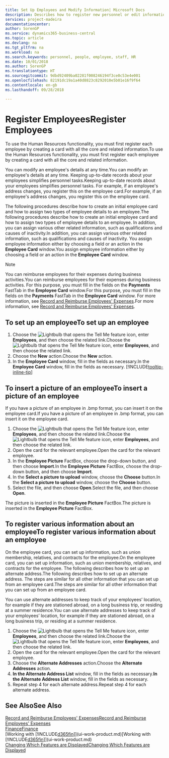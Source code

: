 ```yaml
---
title: Set Up Employees and Modify Information| Microsoft Docs
description: Describes how to register new personnel or edit information for existing staff.
services: project-madeira
documentationcenter: 
author: SorenGP
ms.service: dynamics365-business-central
ms.topic: article
ms.devlang: na
ms.tgt_pltfrm: na
ms.workload: na
ms.search.keywords: personnel, people, employee, staff, HR
ms.date: 10/01/2018
ms.author: SorenGP
ms.translationtype: HT
ms.sourcegitcommit: 9dbd92409ba02281f008246194f3ce0c53e4e001
ms.openlocfilehash: 82191dc19a1a40d8823c8292010e5b01e16f9f64
ms.contentlocale: en-gb
ms.lasthandoff: 09/28/2018

---
```

# <a name="register-employees"></a><span data-ttu-id="bbdd9-103">Register Employees</span><span class="sxs-lookup"><span data-stu-id="bbdd9-103">Register Employees</span></span>
<span data-ttu-id="bbdd9-104">To use the Human Resources functionality, you must first register each employee by creating a card with all the core and related information.</span><span class="sxs-lookup"><span data-stu-id="bbdd9-104">To use the Human Resources functionality, you must first register each employee by creating a card with all the core and related information.</span></span>

<span data-ttu-id="bbdd9-105">You can modify an employee's details at any time.</span><span class="sxs-lookup"><span data-stu-id="bbdd9-105">You can modify an employee's details at any time.</span></span> <span data-ttu-id="bbdd9-106">Keeping up-to-date records about your employees simplifies personnel tasks.</span><span class="sxs-lookup"><span data-stu-id="bbdd9-106">Keeping up-to-date records about your employees simplifies personnel tasks.</span></span> <span data-ttu-id="bbdd9-107">For example, if an employee's address changes, you register this on the employee card.</span><span class="sxs-lookup"><span data-stu-id="bbdd9-107">For example, if an employee's address changes, you register this on the employee card.</span></span>

<span data-ttu-id="bbdd9-108">The following procedures describe how to create an initial employee card and how to assign two types of employee details to an employee.</span><span class="sxs-lookup"><span data-stu-id="bbdd9-108">The following procedures describe how to create an initial employee card and how to assign two types of employee details to an employee.</span></span> <span data-ttu-id="bbdd9-109">In addition, you can assign various other related information, such as qualifications and causes of inactivity.</span><span class="sxs-lookup"><span data-stu-id="bbdd9-109">In addition, you can assign various other related information, such as qualifications and causes of inactivity.</span></span> <span data-ttu-id="bbdd9-110">You assign employee information either by choosing a field or an action in the **Employee Card** window.</span><span class="sxs-lookup"><span data-stu-id="bbdd9-110">You assign employee information either by choosing a field or an action in the **Employee Card** window.</span></span>

> [!NOTE]  
> <span data-ttu-id="bbdd9-111">You can reimburse employees for their expenses during business activities.</span><span class="sxs-lookup"><span data-stu-id="bbdd9-111">You can reimburse employees for their expenses during business activities.</span></span> <span data-ttu-id="bbdd9-112">For this purpose, you must fill in the fields on the **Payments** FastTab in the **Employee Card** window.</span><span class="sxs-lookup"><span data-stu-id="bbdd9-112">For this purpose, you must fill in the fields on the **Payments** FastTab in the **Employee Card** window.</span></span> <span data-ttu-id="bbdd9-113">For more information, see [Record and Reimburse Employees' Expenses](finance-how-record-reimburse-employee-expenses.md).</span><span class="sxs-lookup"><span data-stu-id="bbdd9-113">For more information, see [Record and Reimburse Employees' Expenses](finance-how-record-reimburse-employee-expenses.md).</span></span>

## <a name="to-set-up-an-employee"></a><span data-ttu-id="bbdd9-114">To set up an employee</span><span class="sxs-lookup"><span data-stu-id="bbdd9-114">To set up an employee</span></span>
1. <span data-ttu-id="bbdd9-115">Choose the ![Lightbulb that opens the Tell Me feature](media/ui-search/search_small.png "Tell me what you want to do") icon, enter **Employees**, and then choose the related link.</span><span class="sxs-lookup"><span data-stu-id="bbdd9-115">Choose the ![Lightbulb that opens the Tell Me feature](media/ui-search/search_small.png "Tell me what you want to do") icon, enter **Employees**, and then choose the related link.</span></span>
2. <span data-ttu-id="bbdd9-116">Choose the **New** action.</span><span class="sxs-lookup"><span data-stu-id="bbdd9-116">Choose the **New** action.</span></span>
3. <span data-ttu-id="bbdd9-117">In the **Employee Card** window, fill in the fields as necessary.</span><span class="sxs-lookup"><span data-stu-id="bbdd9-117">In the **Employee Card** window, fill in the fields as necessary.</span></span> [!INCLUDE[tooltip-inline-tip](includes/tooltip-inline-tip_md.md)]

## <a name="to-insert-a-picture-of-an-employee"></a><span data-ttu-id="bbdd9-118">To insert a picture of an employee</span><span class="sxs-lookup"><span data-stu-id="bbdd9-118">To insert a picture of an employee</span></span>
<span data-ttu-id="bbdd9-119">If you have a picture of an employee in .bmp format, you can insert it on the employee card.</span><span class="sxs-lookup"><span data-stu-id="bbdd9-119">If you have a picture of an employee in .bmp format, you can insert it on the employee card.</span></span>

1. <span data-ttu-id="bbdd9-120">Choose the ![Lightbulb that opens the Tell Me feature](media/ui-search/search_small.png "Tell me what you want to do") icon, enter **Employees**, and then choose the related link.</span><span class="sxs-lookup"><span data-stu-id="bbdd9-120">Choose the ![Lightbulb that opens the Tell Me feature](media/ui-search/search_small.png "Tell me what you want to do") icon, enter **Employees**, and then choose the related link.</span></span>
2. <span data-ttu-id="bbdd9-121">Open the card for the relevant employee.</span><span class="sxs-lookup"><span data-stu-id="bbdd9-121">Open the card for the relevant employee.</span></span>
3. <span data-ttu-id="bbdd9-122">In the **Employee Picture** FactBox, choose the drop-down button, and then choose **Import**.</span><span class="sxs-lookup"><span data-stu-id="bbdd9-122">In the **Employee Picture** FactBox, choose the drop-down button, and then choose **Import**.</span></span>
4. <span data-ttu-id="bbdd9-123">In the **Select a picture to upload** window, choose the **Choose** button.</span><span class="sxs-lookup"><span data-stu-id="bbdd9-123">In the **Select a picture to upload** window, choose the **Choose** button.</span></span>
5. <span data-ttu-id="bbdd9-124">Select the file, and then choose **Open**.</span><span class="sxs-lookup"><span data-stu-id="bbdd9-124">Select the file, and then choose **Open**.</span></span>

<span data-ttu-id="bbdd9-125">The picture is inserted in the **Employee Picture** FactBox.</span><span class="sxs-lookup"><span data-stu-id="bbdd9-125">The picture is inserted in the **Employee Picture** FactBox.</span></span>

## <a name="to-register-various-information-about-an-employee"></a><span data-ttu-id="bbdd9-126">To register various information about an employee</span><span class="sxs-lookup"><span data-stu-id="bbdd9-126">To register various information about an employee</span></span>
<span data-ttu-id="bbdd9-127">On the employee card, you can set up information, such as union membership, relatives, and contracts for the employee.</span><span class="sxs-lookup"><span data-stu-id="bbdd9-127">On the employee card, you can set up information, such as union membership, relatives, and contracts for the employee.</span></span> <span data-ttu-id="bbdd9-128">The following describes how to set up an alternate address.</span><span class="sxs-lookup"><span data-stu-id="bbdd9-128">The following describes how to set up an alternate address.</span></span> <span data-ttu-id="bbdd9-129">The steps are similar for all other information that you can set up from an employee card.</span><span class="sxs-lookup"><span data-stu-id="bbdd9-129">The steps are similar for all other information that you can set up from an employee card.</span></span>

<span data-ttu-id="bbdd9-130">You can use alternate addresses to keep track of your employees’ location, for example if they are stationed abroad, on a long business trip, or residing at a summer residence.</span><span class="sxs-lookup"><span data-stu-id="bbdd9-130">You can use alternate addresses to keep track of your employees’ location, for example if they are stationed abroad, on a long business trip, or residing at a summer residence.</span></span>

1. <span data-ttu-id="bbdd9-131">Choose the ![Lightbulb that opens the Tell Me feature](media/ui-search/search_small.png "Tell me what you want to do") icon, enter **Employees**, and then choose the related link.</span><span class="sxs-lookup"><span data-stu-id="bbdd9-131">Choose the ![Lightbulb that opens the Tell Me feature](media/ui-search/search_small.png "Tell me what you want to do") icon, enter **Employees**, and then choose the related link.</span></span>
2. <span data-ttu-id="bbdd9-132">Open the card for the relevant employee.</span><span class="sxs-lookup"><span data-stu-id="bbdd9-132">Open the card for the relevant employee.</span></span>
3. <span data-ttu-id="bbdd9-133">Choose the **Alternate Addresses** action.</span><span class="sxs-lookup"><span data-stu-id="bbdd9-133">Choose the **Alternate Addresses** action.</span></span>
4. <span data-ttu-id="bbdd9-134">**In the Alternate Address List** window, fill in the fields as necessary.</span><span class="sxs-lookup"><span data-stu-id="bbdd9-134">**In the Alternate Address List** window, fill in the fields as necessary.</span></span>
5. <span data-ttu-id="bbdd9-135">Repeat step 4 for each alternate address.</span><span class="sxs-lookup"><span data-stu-id="bbdd9-135">Repeat step 4 for each alternate address.</span></span>

## <a name="see-also"></a><span data-ttu-id="bbdd9-136">See Also</span><span class="sxs-lookup"><span data-stu-id="bbdd9-136">See Also</span></span>
[<span data-ttu-id="bbdd9-137">Record and Reimburse Employees' Expenses</span><span class="sxs-lookup"><span data-stu-id="bbdd9-137">Record and Reimburse Employees' Expenses</span></span>](finance-how-record-reimburse-employee-expenses.md)  
[<span data-ttu-id="bbdd9-138">Finance</span><span class="sxs-lookup"><span data-stu-id="bbdd9-138">Finance</span></span>](finance.md)  
<span data-ttu-id="bbdd9-139">[Working with [!INCLUDE[d365fin](includes/d365fin_md.md)]](ui-work-product.md)</span><span class="sxs-lookup"><span data-stu-id="bbdd9-139">[Working with [!INCLUDE[d365fin](includes/d365fin_md.md)]](ui-work-product.md)</span></span>  
[<span data-ttu-id="bbdd9-140">Changing Which Features are Displayed</span><span class="sxs-lookup"><span data-stu-id="bbdd9-140">Changing Which Features are Displayed</span></span>](ui-experiences.md)

